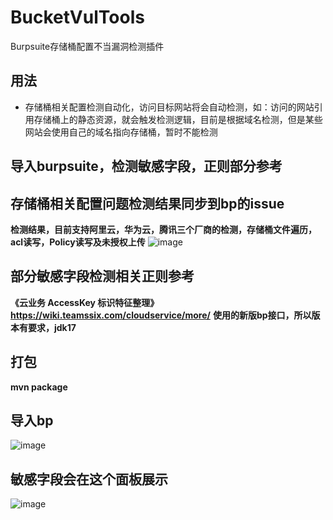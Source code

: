 # BucketVulTools
Burpsuite存储桶配置不当漏洞检测插件
## 用法
- 存储桶相关配置检测自动化，访问目标网站将会自动检测，如：访问的网站引用存储桶上的静态资源，就会触发检测逻辑，目前是根据域名检测，但是某些网站会使用自己的域名指向存储桶，暂时不能检测
## 导入burpsuite，检测敏感字段，正则部分参考
## 存储桶相关配置问题检测结果同步到bp的issue
**检测结果，目前支持阿里云，华为云，腾讯三个厂商的检测，存储桶文件遍历，acl读写，Policy读写及未授权上传**
![image](https://github.com/libaibaia/BucketVulTools/assets/108923559/802404b9-d336-4bc1-979d-82dd5c616d6c)
## 部分敏感字段检测相关正则参考
**《云业务 AccessKey 标识特征整理》https://wiki.teamssix.com/cloudservice/more/**
**使用的新版bp接口，所以版本有要求，jdk17**
## 打包
**mvn package**
## 导入bp
![image](https://github.com/libaibaia/BucketVulTools/assets/108923559/4c5f6b3e-729b-468a-b268-c4a51a706f6b)
## 敏感字段会在这个面板展示
![image](https://github.com/libaibaia/BucketVulTools/assets/108923559/3105953b-2e8b-4490-b9e3-7fb7badf7908)
